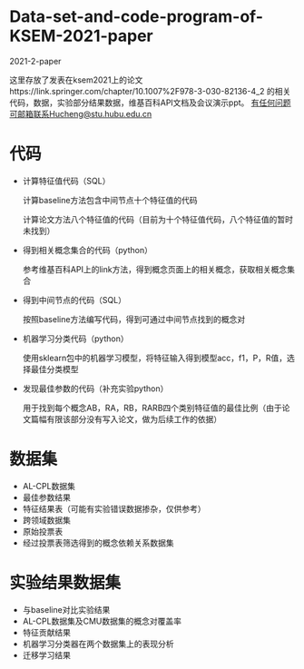 # Data-set-and-code-program-of-KSEM-2021-paper
2021-2-paper


这里存放了发表在ksem2021上的论文https://link.springer.com/chapter/10.1007%2F978-3-030-82136-4_2 的相关代码，数据，实验部分结果数据，维基百科API文档及会议演示ppt。
有任何问题可邮箱联系Hucheng@stu.hubu.edu.cn

# 代码

- 计算特征值代码（SQL）

  计算baseline方法包含中间节点十个特征值的代码

  计算论文方法八个特征值的代码（目前为十个特征值代码，八个特征值的暂时未找到）

- 得到相关概念集合的代码（python）

  参考维基百科API上的link方法，得到概念页面上的相关概念，获取相关概念集合

- 得到中间节点的代码（SQL）

  按照baseline方法编写代码，得到可通过中间节点找到的概念对

- 机器学习分类代码（python）

  使用sklearn包中的机器学习模型，将特征输入得到模型acc，f1，P，R值，选择最佳分类模型

- 发现最佳参数的代码（补充实验python）

  用于找到每个概念AB，RA，RB，RARB四个类别特征值的最佳比例（由于论文篇幅有限该部分没有写入论文，做为后续工作的依据）

# 数据集

- AL-CPL数据集
- 最佳参数结果
- 特征结果表（可能有实验错误数据掺杂，仅供参考）
- 跨领域数据集
- 原始投票表
- 经过投票表筛选得到的概念依赖关系数据集

# 实验结果数据集

- 与baseline对比实验结果
- AL-CPL数据集及CMU数据集的概念对覆盖率
- 特征贡献结果
- 机器学习分类器在两个数据集上的表现分析
- 迁移学习结果

